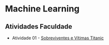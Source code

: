 # Machine Learning

## Atividades Faculdade

- Atividade 01 - [Sobreviventes e Vítimas Titanic]('https://github.com/lucasarieiv/machine-learning/tree/main/titanic')